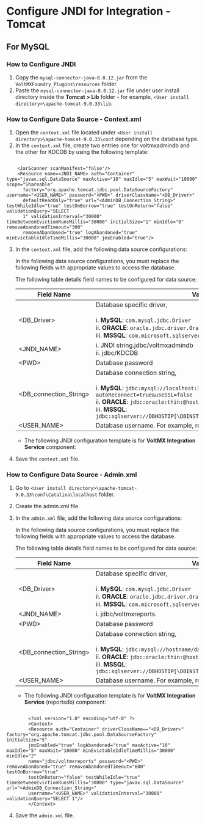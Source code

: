                               

Configure JNDI for Integration - Tomcat
=======================================

For MySQL
---------

### How to Configure JNDI

1.  Copy the `mysql-connector-java-8.0.12.jar` from the `VoltMXFoundry_Plugins\resources` folder.
2.  Paste the `mysql-connector-java-8.0.12.jar` file under user install directory inside the **Tomcat > Lib** folder - for example, `<User install directory>\apache-tomcat-9.0.33\lib`.

### How to Configure Data Source - Context.xml

1.  Open the `context.xml` file located under `<User install directory>\apache-tomcat-9.0.33\conf` depending on the database type.
2.  In the `context.xml` file, create two entries one for voltmxadmindb and the other for KDCDB by using the following template:
    
```

    <JarScanner scanManifest="false"/>  
    <Resource name=<JNDI_NAME> auth="Container" type="javax.sql.DataSource" maxActive="10" maxIdle="5" maxWait="10000" scope="Shareable"
      factory="org.apache.tomcat.jdbc.pool.DataSourceFactory" username="<USER_NAME>" password="<PWD>" driverClassName="<DB_Driver>"
      defaultReadOnly="true" url="<AdminDB_Connection_String>" testWhileIdle="true" testOnBorrow="true" testOnReturn="false" validationQuery="SELECT
      1" validationInterval="30000" timeBetweenEvictionRunsMillis="30000" initialSize="1" minIdle="0" removeAbandonedTimeout="300"
      removeAbandoned="true" logAbandoned="true" minEvictableIdleTimeMillis="30000" jmxEnabled="true"/>
```

3.  In the `context.xml` file, add the following data source configurations:
    
    In the following data source configurations, you must replace the following fields with appropriate values to access the database.
    
    The following table details field names to be configured for data source:
    
    | Field Name | Value |
    | --- | --- |
    | \<DB\_Driver\> | Database specific driver,<br><br>i.    **MySQL**: `com.mysql.jdbc.Driver`<br>ii.    **ORACLE**: `oracle.jdbc.driver.OracleDriver`<br>iii.    **MSSQL**: `com.microsoft.sqlserver.jdbc.SQLServerDriver` |
    | \<JNDI\_NAME\> | i.    JNDI string.jdbc/voltmxadmindb<br>ii.    jdbc/KDCDB |
    | \<PWD\> | Database password |
    | \<DB\_connection\_String\> | Database connection string, <br><br>i.    **MySQL**: `jdbc:mysql://localhost:3306/databaseName?autoReconnect=true&useSSL=false`<br>ii.    **ORACLE**: `jdbc:oracle:thin:@hostname:port Number:databaseName`<br>iii.    **MSSQL**: `jdbc:sqlserver://DBHOSTIP[\DBINSTANCENAME]:PORT;databasename=DBNAME` |
    | \<USER\_NAME\> | Database username. For example, root |
    
    *   The following JNDI configuration template is for **VoltMX Integration Service** component:
4.  Save the `context.xml` file.

### How to Configure Data Source - Admin.xml

1.  Go to `<User install directory>\apache-tomcat-9.0.33\conf\Catalina\localhost` folder.
2.  Create the admin.xml file.
3.  In the `admin.xml` file, add the following data source configurations:
    
    In the following data source configurations, you must replace the following fields with appropriate values to access the database.
    
    The following table details field names to be configured for data source:
    
    | Field Name | Value |
    | --- | --- |
    | \<DB\_Driver\> | Database specific driver,<br><br>i.    **MySQL**: `com.mysql.jdbc.Driver`<br>ii.    **ORACLE**: `oracle.jdbc.driver.OracleDriver`<br>iii.    **MSSQL**: `com.microsoft.sqlserver.jdbc.SQLServerDriver` |
    | \<JNDI\_NAME\> | i.    jdbc/voltmxreports. |
    | \<PWD\> | Database password |
    | \<DB\_connection\_String\> | Database connection string, <br><br>i.    **MySQL**: `jdbc:mysql://hostname/databaseName`<br>ii.    **ORACLE**: `jdbc:oracle:thin:@hostname:port Number:databaseName`<br>iii.    **MSSQL**: `jdbc:sqlserver://DBHOSTIP[\DBINSTANCENAME]:PORT;databasename=DBNAME` |
    | \<USER\_NAME\> | Database username. For example, root |
    
    *   The following JNDI configuration template is for **VoltMX Integration Service** (reportsdb) component:
    
```

        <?xml version="1.0" encoding="utf-8" ?>  
        <Context>  
        <Resource auth="Container" driverClassName=="<DB_Driver>" factory="org.apache.tomcat.jdbc.pool.DataSourceFactory" initialSize="5"
        jmxEnabled="true" logAbandoned="true" maxActive="10" maxIdle="5" maxWait="10000" minEvictableIdleTimeMillis="30000" minIdle="2"
        name="jdbc/voltmxreports" password="<PWD>" removeAbandoned="true" removeAbandonedTimeout="600" testOnBorrow="true"
        testOnReturn="false" testWhileIdle="true" timeBetweenEvictionRunsMillis="30000" type="javax.sql.DataSource" url="<AdminDB_Connection_String>"
        username="<USER_NAME>" validationInterval="30000" validationQuery="SELECT 1"/>  
        </Context>
```
        
4.  Save the `admin.xml` file.
